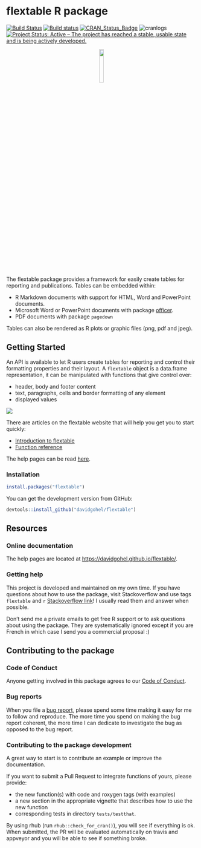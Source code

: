flextable R package
================

<!-- README.md is generated from README.Rmd. Please edit that file -->

[![Build
Status](https://travis-ci.org/davidgohel/flextable.svg?branch=master)](https://travis-ci.org/davidgohel/flextable)
[![Build
status](https://ci.appveyor.com/api/projects/status/github/davidgohel/flextable?branch=master)](https://ci.appveyor.com/project/davidgohel/flextable/branch/master)
[![CRAN\_Status\_Badge](http://www.r-pkg.org/badges/version/flextable)](https://cran.r-project.org/package=flextable)
![cranlogs](http://cranlogs.r-pkg.org./badges/flextable) [![Project
Status: Active – The project has reached a stable, usable state and is
being actively
developed.](http://www.repostatus.org/badges/latest/active.svg)](http://www.repostatus.org/#active)

<p align="center">

<img width="15%" src="https://www.ardata.fr/img/hexbin/flextable.svg">

</p>

The flextable package provides a framework for easily create tables for
reporting and publications. Tables can be embedded within:

  - R Markdown documents with support for HTML, Word and PowerPoint
    documents.
  - Microsoft Word or PowerPoint documents with package
    [officer](https://davidgohel.github.io/officer/).
  - PDF documents with package `pagedown`

Tables can also be rendered as R plots or graphic files (png, pdf and
jpeg).

## Getting Started

An API is available to let R users create tables for reporting and
control their formatting properties and their layout. A `flextable`
object is a data.frame representation, it can be manipulated with
functions that give control over:

  - header, body and footer content
  - text, paragraphs, cells and border formatting of any element
  - displayed values

![](https://www.ardata.fr/img/illustrations/flextable_functions.svg)

There are articles on the flextable website that will help you get you
to start quickly:

  - [Introduction to
    flextable](https://davidgohel.github.io/flextable/articles/overview.html)
  - [Function
    reference](https://davidgohel.github.io/flextable/reference/index.html)

The help pages can be read
[here](https://davidgohel.github.io/flextable).

### Installation

``` r
install.packages("flextable")
```

You can get the development version from GitHub:

``` r
devtools::install_github("davidgohel/flextable")
```

## Resources

### Online documentation

The help pages are located at <https://davidgohel.github.io/flextable/>.

### Getting help

This project is developed and maintained on my own time. If you have
questions about how to use the package, visit Stackoverflow and use tags
`flextable` and `r` [Stackoverflow
link](https://stackoverflow.com/questions/tagged/flextable+r)\! I
usually read them and answer when possible.

Don’t send me a private emails to get free R support or to ask questions
about using the package. They are systematically ignored except if you
are French in which case I send you a commercial proposal :)

## Contributing to the package

### Code of Conduct

Anyone getting involved in this package agrees to our [Code of
Conduct](https://github.com/davidgohel/flextable/blob/master/CONDUCT.md).

### Bug reports

When you file a [bug
report](https://github.com/davidgohel/flextable/issues), please spend
some time making it easy for me to follow and reproduce. The more time
you spend on making the bug report coherent, the more time I can
dedicate to investigate the bug as opposed to the bug report.

### Contributing to the package development

A great way to start is to contribute an example or improve the
documentation.

If you want to submit a Pull Request to integrate functions of yours,
please provide:

  - the new function(s) with code and roxygen tags (with examples)
  - a new section in the appropriate vignette that describes how to use
    the new function
  - corresponding tests in directory `tests/testthat`.

By using rhub (run `rhub::check_for_cran()`), you will see if everything
is ok. When submitted, the PR will be evaluated automatically on travis
and appveyor and you will be able to see if something broke.
